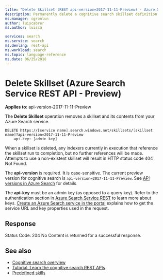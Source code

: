 ```yaml
---
title: "Delete Skillset (REST api-version=2017-11-11-Preview) - Azure Search "
description: Permanently delete a cognitive search skillset definition from an Azure Search service.
ms.manager: cgronlun
author: luiscabrer
ms.author: luisca

services: search
ms.service: search
ms.devlang: rest-api
ms.workload: search
ms.topic: language-reference
ms.date: 06/25/2018
---
```

# Delete Skillset (Azure Search Service REST API - Preview)

**Applies to:** api-version-2017-11-11-Preview

  The **Delete Skillset** operation removes a skillset and its contents from your Azure Search service.  

```  
DELETE https://[service name].search.windows.net/skillsets/[skillset name]?api-version=2017-11-11-Preview 
    api-key: [admin key]  
```  

 When a skillset is deleted, any indexers currently in execution that reference the skillset run to completion, but no further references will be made. Attempts to use a non-existent skillset will result in HTTP status code 404 Not Found.  

 The **api-version** is required. It is case-sensitive. The current preview version for cognitive search is `api-version=2017-11-11-Preview`. See [API versions in Azure Search](https://docs.microsoft.com/azure/search/search-api-versions) for details.  

 The **api-key** must be an admin key (as opposed to a query key). Refer to the authentication section in [Azure Search Service REST](index.md) to learn more about keys. [Create an Azure Search service in the portal](https://azure.microsoft.com/documentation/articles/search-create-service-portal/) explains how to get the service URL and key properties used in the request.  

## Response  
 Status Code: 204 No Content is returned for a successful response.  

## See also  

+ [Cognitive search overview](https://docs.microsoft.com/azure/search/cognitive-search-concept-intro)
+ [Tutorial: Learn the cognitive search REST APIs](https://docs.microsoft.com/azure/search/cognitive-search-tutorial-blob)
+ [Predefined skills](https://docs.microsoft.com/azure/search/cognitive-search-predefined-skills)
